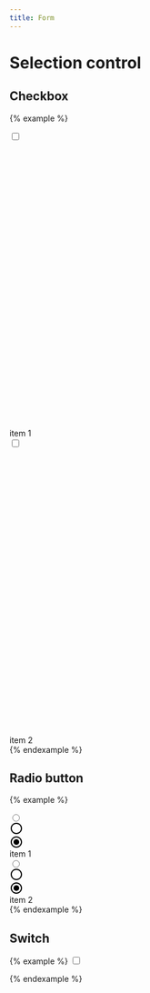```yaml
---
title: Form
---
```


# Selection control

## Checkbox

{% example %}
<div class="form__field">
  <label class="checkbox">
    <input type="checkbox" id="checkbox_1" name="" value="">
    <div class="checkbox__icon">
      <svg viewBox="0 0 24 24">
        <path fill="none" d="M1.73,12.91 8.1,19.28 22.79,4.59"/>
      </svg>
    </div>
  </label>
  <label for="checkbox_1" class="checkbox-label">item 1</label>
</div>
<div class="form__field">
  <label class="checkbox">
    <input type="checkbox" id="checkbox_2" name="" value="">
    <div class="checkbox__icon">
      <svg viewBox="0 0 24 24">
        <path fill="none" d="M1.73,12.91 8.1,19.28 22.79,4.59"/>
      </svg>
    </div>
  </label>
  <label for="checkbox_2" class="checkbox-label">item 2</label>
</div>
{% endexample %}

## Radio button

{% example %}
<div class="form__field">
  <label class="radio">
    <input type="radio" id="radio_1" name="radio_group" value="">
    <div class="radio__uncheck-icon">
      <svg xmlns="http://www.w3.org/2000/svg" height="24" viewBox="0 0 24 24" width="24"><path d="M0 0h24v24H0V0z" fill="none"/><path d="M12 2C6.48 2 2 6.48 2 12s4.48 10 10 10 10-4.48 10-10S17.52 2 12 2zm0 18c-4.42 0-8-3.58-8-8s3.58-8 8-8 8 3.58 8 8-3.58 8-8 8z"/></svg>
    </div>
    <div class="radio__checked-icon">
      <svg xmlns="http://www.w3.org/2000/svg" height="24" viewBox="0 0 24 24" width="24"><path d="M0 0h24v24H0V0z" fill="none"/><path d="M12 2C6.48 2 2 6.48 2 12s4.48 10 10 10 10-4.48 10-10S17.52 2 12 2zm0 18c-4.42 0-8-3.58-8-8s3.58-8 8-8 8 3.58 8 8-3.58 8-8 8z"/><circle cx="12" cy="12" r="5"/></svg>
    </div>
  </label>
  <label for="radio_1" class="radio-label">item 1</label>
</div>
<div class="form__field">
  <label class="radio">
    <input type="radio" id="radio_2" name="radio_group" value="">
    <div class="radio__uncheck-icon">
      <svg xmlns="http://www.w3.org/2000/svg" height="24" viewBox="0 0 24 24" width="24"><path d="M0 0h24v24H0V0z" fill="none"/><path d="M12 2C6.48 2 2 6.48 2 12s4.48 10 10 10 10-4.48 10-10S17.52 2 12 2zm0 18c-4.42 0-8-3.58-8-8s3.58-8 8-8 8 3.58 8 8-3.58 8-8 8z"/></svg>
    </div>
    <div class="radio__checked-icon">
      <svg xmlns="http://www.w3.org/2000/svg" height="24" viewBox="0 0 24 24" width="24"><path d="M0 0h24v24H0V0z" fill="none"/><path d="M12 2C6.48 2 2 6.48 2 12s4.48 10 10 10 10-4.48 10-10S17.52 2 12 2zm0 18c-4.42 0-8-3.58-8-8s3.58-8 8-8 8 3.58 8 8-3.58 8-8 8z"/><circle cx="12" cy="12" r="5"/></svg>
    </div>
  </label>
  <label for="radio_2" class="radio-label">item 2</label>
</div>
{% endexample %}

## Switch

{% example %}
<label class="switch">
  <input type="checkbox" name="" value="">
  <div class="switch__track">
  </div>
  <div class="switch__thumb">
  </div>
</label>
{% endexample %}
